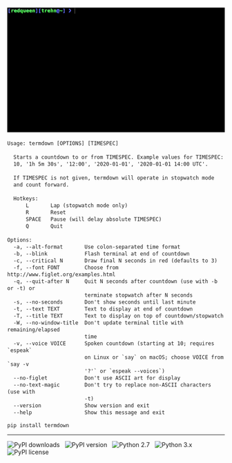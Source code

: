 ![termdown demo](/termdown.gif?raw=true)

```
Usage: termdown [OPTIONS] [TIMESPEC]

  Starts a countdown to or from TIMESPEC. Example values for TIMESPEC:
  10, '1h 5m 30s', '12:00', '2020-01-01', '2020-01-01 14:00 UTC'.

  If TIMESPEC is not given, termdown will operate in stopwatch mode
  and count forward.

  Hotkeys:
      L       Lap (stopwatch mode only)
      R       Reset
      SPACE   Pause (will delay absolute TIMESPEC)
      Q       Quit

Options:
  -a, --alt-format       Use colon-separated time format
  -b, --blink            Flash terminal at end of countdown
  -c, --critical N       Draw final N seconds in red (defaults to 3)
  -f, --font FONT        Choose from http://www.figlet.org/examples.html
  -q, --quit-after N     Quit N seconds after countdown (use with -b or -t) or
                         terminate stopwatch after N seconds
  -s, --no-seconds       Don't show seconds until last minute
  -t, --text TEXT        Text to display at end of countdown
  -T, --title TEXT       Text to display on top of countdown/stopwatch
  -W, --no-window-title  Don't update terminal title with remaining/elapsed
                         time
  -v, --voice VOICE      Spoken countdown (starting at 10; requires `espeak`
                         on Linux or `say` on macOS; choose VOICE from `say -v
                         '?'` or `espeak --voices`)
  --no-figlet            Don't use ASCII art for display
  --no-text-magic        Don't try to replace non-ASCII characters (use with
                         -t)
  --version              Show version and exit
  --help                 Show this message and exit
```

```
pip install termdown
```

------------------------------------------------------------------------

![PyPI downloads](http://img.shields.io/pypi/dm/termdown.svg) &nbsp; ![PyPI version](http://img.shields.io/pypi/v/termdown.svg) &nbsp; ![Python 2.7](http://img.shields.io/badge/Python-2.7-green.svg) &nbsp; ![Python 3.x](http://img.shields.io/badge/Python-3.x-green.svg) &nbsp; ![PyPI license](http://img.shields.io/badge/License-GPLv3-red.svg)

